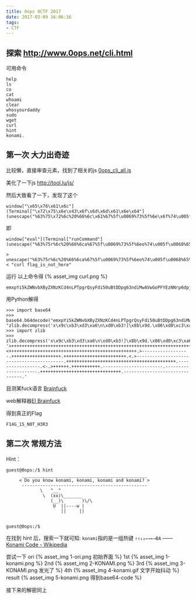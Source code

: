 ```yaml
---
title: 0ops 0CTF 2017
date: 2017-03-09 16:06:16
tags:
- CTF
---
```


## 探索 http://www.0ops.net/cli.html

<!--more-->
可用命令
```
help
ls
co
cat
whoami
clear
whosyourdaddy
sudo
wget
curl
hint
konami.
```

## 第一次 大力出奇迹
比较懒，直接审查元素，找到了相关的js 
[0ops_cli_all.js](http://www.0ops.net/0ops_cli_all.js)

美化了一下js http://tool.lu/js/ 

然后大致看了一下，发现了这个
```
window["\x65\x76\x61\x6c"](Terminal["\x72\x75\x6e\x43\x6f\x6d\x6d\x61\x6e\x64"](unescape("%63%75\x72%6c%20%66%6c\x61%67%5f\u0069%73%5f%6e\x6f%74\u005f\u0068%65%72%65")))
```
即
```
window["eval"](Terminal["runCommand"](unescape("%63%75r%6c%20%66%6ca%67%5f\u0069%73%5f%6eo%74\u005f\u0068%65%72%65")))
```
```
> unescape("%63%75r%6c%20%66%6ca%67%5f\u0069%73%5f%6eo%74\u005f\u0068%65%72%65")
< "curl flag_is_not_here"
```

运行 以上命令得
{% asset_img curl.png %}
```
emxpYi5kZWNvbXByZXNzKCd4nLPTpgrQsyFdi50uBtDDpg63ndiMwAVwGoPFYEzNNrp6dpjOwVQIVU6WC3CZBtcPAIrcScYnKQ==
```

用Python解得
```
>>> import base64
>>> base64.b64decode("emxpYi5kZWNvbXByZXNzKCd4nLPTpgrQsyFdi50uBtDDpg63ndiMwAVwGoPFYEzNNrp6dpjOwVQIVU6WC3CZBtcPAIrcScYnKQ==")
"zlib.decompress('x\x9c\xb3\xd3\xa6\n\xd0\xb3!]\x8b\x9d.\x06\xd0\xc3\xa6\x0e\xb7\x9d\xd8\x8c\xc0\x05p\x1a\x83\xc5`L\xcd6\xbazv\x98\xce\xc1T\x08UN\x96\x0bp\x99\x06\xd7\x0f\x00\x8a\xdcI\xc6')"
>>> import zlib
>>> zlib.decompress('x\x9c\xb3\xd3\xa6\n\xd0\xb3!]\x8b\x9d.\x06\xd0\xc3\xa6\x0e\xb7\x9d\xd8\x8c\xc0\x05p\x1a\x83\xc5`L\xcd6\xbazv\x98\xce\xc1T\x08UN\x96\x0bp\x99\x06\xd7\x0f\x00\x8a\xdcI\xc6')
'>++++++++++++++++++++++++++++++++++++++++++++++++++++++++++++++++++++++.<+++++++++++++++++++++++++++++++++++++++++++++++++.>------------------.+++++++++++++++++++.++++++++++++++++++++++++.<.>------------------------------------------.++++++++++++++++++++++++++++++++++++++++++.-----------------.<-.>++++++.+++++++++++.-----------------------.---------------------.+++++++++++++++++++++++++++++++.-------------------------------.'
```

目测某fuck语言 [Brainfuck](https://en.wikipedia.org/wiki/Brainfuck)

web解释器[El Brainfuck](https://copy.sh/brainfuck/)

得到真正的Flag
```
F14G_15_N0T_H3R3
```

## 第二次 常规方法
Hint：
```
guest@0ops:/$ hint
      ________________________________________________
     < Do you know konami, konami, konami and konami? >
      ------------------------------------------------
             \   ^__^
              \  (xx)\_______
                 (__)\       )\/\
                  U  ||----w |
                     ||     ||


guest@0ops:/$   
```
在找到 hint 后，搜索一下就可知: `konami`指的是一组热键 `↑↑↓↓←→←→BA` —— [Konami Code - Wikipedia](https://en.wikipedia.org/wiki/Konami_Code)

尝试一下
ori
{% asset_img 1-ori.png 初始界面 %}
1st
{% asset_img 1-konami.png %}
2nd
{% asset_img 2-KONAMI.png %}
3rd
{% asset_img 3-KONAMI.png 发光了 %}
4th
{% asset_img 4-konami.gif 文字开始抖动 %}
result
{% asset_img 5-konami.png 得到base64-code %}

接下来的解密同上


